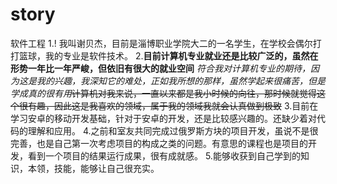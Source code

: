 # story
软件工程
1.! 我叫谢贝杰，目前是淄博职业学院大二的一名学生，在学校会偶尔打打篮球，我的专业是软件技术。
2.__目前计算机专业就业还是比较广泛的，虽然在形势一年比一年严峻，但依旧有很大的就业空间__ _符合我对计算机专业的期待，因为这是我的兴趣，我深知它的难处，正如我所想的那样，虽然学起来很痛苦，但是学成真的很有用_~~计算机对我来说，一直以来都是我小时候的向往，那时候就觉得这个很有趣，因此这是我喜欢的领域，属于我的领域我就会认真做到极致~~
3.目前在学习安卓的移动开发基础，针对于安卓的开发，还是比较感兴趣的。还缺少着对代码的理解和应用。
4.之前和室友共同完成过俄罗斯方块的项目开发，虽说不是很完善，也是自己第一次考虑项目的构成之类的问题。有意思的课程也是项目的开发，看到一个项目的结果运行成果，很有成就感。
5.能够收获到自己学到的知识，本领，技能，能够让自己很充实。
